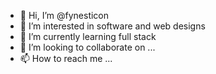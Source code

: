 - 👋 Hi, I’m @fynesticon
- 👀 I’m interested in software and web designs
- 🌱 I’m currently learning full stack
- 💞️ I’m looking to collaborate on ...
- 📫 How to reach me ...

<!---
fynesticon/fynesticon is a ✨ special ✨ repository because its `README.md` (this file) appears on your GitHub profile.
You can click the Preview link to take a look at your changes.
--->
